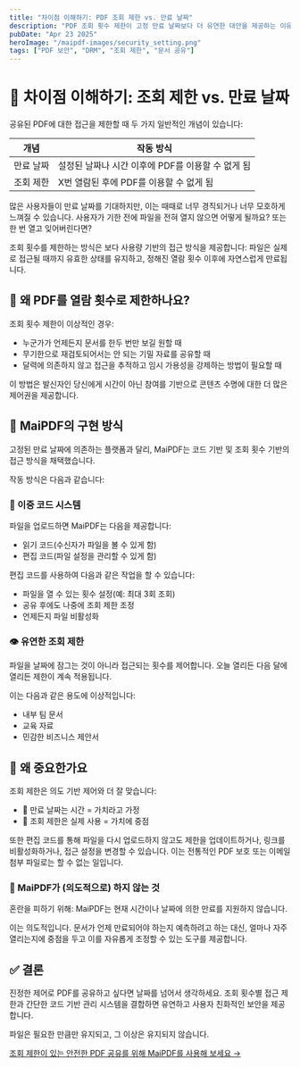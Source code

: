 ```yaml
---
title: "차이점 이해하기: PDF 조회 제한 vs. 만료 날짜"
description: "PDF 조회 횟수 제한이 고정 만료 날짜보다 더 유연한 대안을 제공하는 이유와 MaiPDF가 문서 보안을 위해 이러한 사용량 기반 접근 방식을 어떻게 구현하는지 알아보세요."
pubDate: "Apr 23 2025"
heroImage: "/maipdf-images/security_setting.png"
tags: ["PDF 보안", "DRM", "조회 제한", "문서 공유"]
---
```


# 🔄 차이점 이해하기: 조회 제한 vs. 만료 날짜

공유된 PDF에 대한 접근을 제한할 때 두 가지 일반적인 개념이 있습니다:

| 개념 | 작동 방식 |
|---------|-------------|
| 만료 날짜 | 설정된 날짜나 시간 이후에 PDF를 이용할 수 없게 됨 |
| 조회 제한 | X번 열람된 후에 PDF를 이용할 수 없게 됨 |

많은 사용자들이 만료 날짜를 기대하지만, 이는 때때로 너무 경직되거나 너무 모호하게 느껴질 수 있습니다. 사용자가 기한 전에 파일을 전혀 열지 않으면 어떻게 될까요? 또는 한 번 열고 잊어버린다면?

조회 횟수를 제한하는 방식은 보다 사용량 기반의 접근 방식을 제공합니다: 파일은 실제로 접근될 때까지 유효한 상태를 유지하고, 정해진 열람 횟수 이후에 자연스럽게 만료됩니다.

## 🎯 왜 PDF를 열람 횟수로 제한하나요?

조회 횟수 제한이 이상적인 경우:

- 누군가가 언제든지 문서를 한두 번만 보길 원할 때
- 무기한으로 재검토되어서는 안 되는 기밀 자료를 공유할 때
- 달력에 의존하지 않고 접근을 추적하고 임시 가용성을 강제하는 방법이 필요할 때

이 방법은 발신자인 당신에게 시간이 아닌 참여를 기반으로 콘텐츠 수명에 대한 더 많은 제어권을 제공합니다.

## 🧩 MaiPDF의 구현 방식

고정된 만료 날짜에 의존하는 플랫폼과 달리, MaiPDF는 코드 기반 및 조회 횟수 기반의 접근 방식을 채택했습니다.

작동 방식은 다음과 같습니다:

### 🔑 이중 코드 시스템

파일을 업로드하면 MaiPDF는 다음을 제공합니다:

- 읽기 코드(수신자가 파일을 볼 수 있게 함)
- 편집 코드(파일 설정을 관리할 수 있게 함)

편집 코드를 사용하여 다음과 같은 작업을 할 수 있습니다:

- 파일을 열 수 있는 횟수 설정(예: 최대 3회 조회)
- 공유 후에도 나중에 조회 제한 조정
- 언제든지 파일 비활성화

### 👁 유연한 조회 제한

파일을 날짜에 잠그는 것이 아니라 접근되는 횟수를 제어합니다.
오늘 열리든 다음 달에 열리든 제한이 계속 적용됩니다.

이는 다음과 같은 용도에 이상적입니다:

- 내부 팀 문서
- 교육 자료
- 민감한 비즈니스 제안서

## 🧠 왜 중요한가요

조회 제한은 의도 기반 제어와 더 잘 맞습니다:

- 📅 만료 날짜는 시간 = 가치라고 가정
- 👀 조회 제한은 실제 사용 = 가치에 중점

또한 편집 코드를 통해 파일을 다시 업로드하지 않고도 제한을 업데이트하거나, 링크를 비활성화하거나, 접근 설정을 변경할 수 있습니다. 이는 전통적인 PDF 보호 또는 이메일 첨부 파일로는 할 수 없는 일입니다.

### 🚫 MaiPDF가 (의도적으로) 하지 않는 것

혼란을 피하기 위해: MaiPDF는 현재 시간이나 날짜에 의한 만료를 지원하지 않습니다.

이는 의도적입니다. 문서가 언제 만료되어야 하는지 예측하려고 하는 대신, 얼마나 자주 열리는지에 중점을 두고 이를 자유롭게 조정할 수 있는 도구를 제공합니다.

## ✅ 결론

진정한 제어로 PDF를 공유하고 싶다면 날짜를 넘어서 생각하세요. 조회 횟수별 접근 제한과 간단한 코드 기반 관리 시스템을 결합하면 유연하고 사용자 친화적인 보안을 제공합니다.

파일은 필요한 만큼만 유지되고, 그 이상은 유지되지 않습니다.

[조회 제한이 있는 안전한 PDF 공유를 위해 MaiPDF를 사용해 보세요 →](https://maipdf.com)